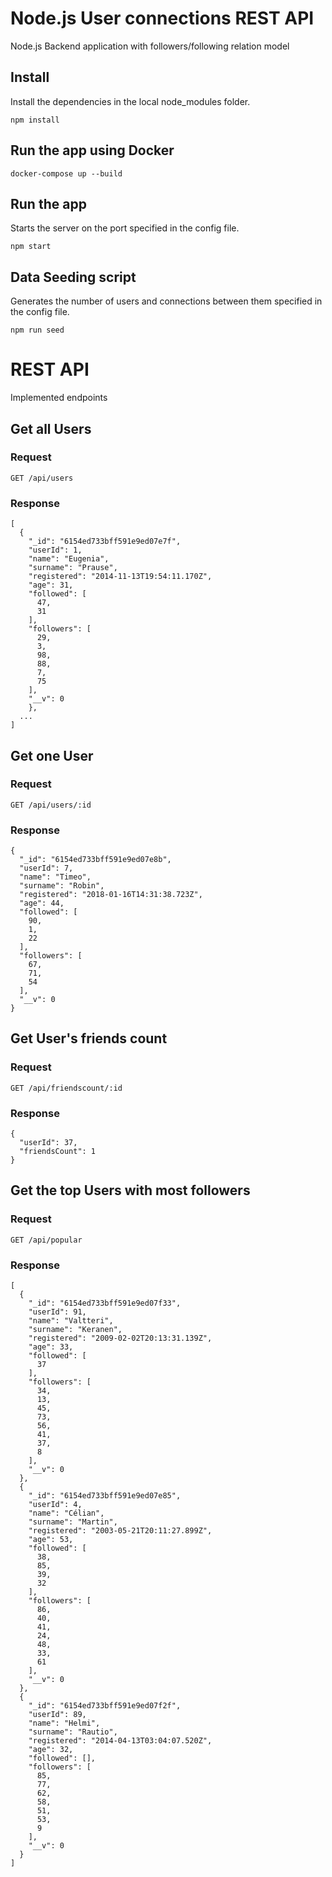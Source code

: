 # Node.js User connections REST API
Node.js Backend application with followers/following relation model

## Install
Install the dependencies in the local node_modules folder.

    npm install

## Run the app using Docker

    docker-compose up --build
## Run the app
Starts the server on the port specified in the config file.

    npm start
## Data Seeding script
Generates the number of users and connections between them specified in the config file.

    npm run seed

# REST API
Implemented endpoints

## Get all Users

### Request
`GET /api/users`

### Response
```
[
  {
    "_id": "6154ed733bff591e9ed07e7f",
    "userId": 1,
    "name": "Eugenia",
    "surname": "Prause",
    "registered": "2014-11-13T19:54:11.170Z",
    "age": 31,
    "followed": [
      47,
      31
    ],
    "followers": [
      29,
      3,
      98,
      88,
      7,
      75
    ],
    "__v": 0
    },
  ...
]
```


## Get one User

### Request
`GET /api/users/:id`

### Response
```
{
  "_id": "6154ed733bff591e9ed07e8b",
  "userId": 7,
  "name": "Timeo",
  "surname": "Robin",
  "registered": "2018-01-16T14:31:38.723Z",
  "age": 44,
  "followed": [
    90,
    1,
    22
  ],
  "followers": [
    67,
    71,
    54
  ],
  "__v": 0
}
```

## Get User's friends count

### Request
`GET /api/friendscount/:id`

### Response
```
{
  "userId": 37,
  "friendsCount": 1
}
```

## Get the top Users with most followers

### Request
`GET /api/popular`

### Response
```
[
  {
    "_id": "6154ed733bff591e9ed07f33",
    "userId": 91,
    "name": "Valtteri",
    "surname": "Keranen",
    "registered": "2009-02-02T20:13:31.139Z",
    "age": 33,
    "followed": [
      37
    ],
    "followers": [
      34,
      13,
      45,
      73,
      56,
      41,
      37,
      8
    ],
    "__v": 0
  },
  {
    "_id": "6154ed733bff591e9ed07e85",
    "userId": 4,
    "name": "Célian",
    "surname": "Martin",
    "registered": "2003-05-21T20:11:27.899Z",
    "age": 53,
    "followed": [
      38,
      85,
      39,
      32
    ],
    "followers": [
      86,
      40,
      41,
      24,
      48,
      33,
      61
    ],
    "__v": 0
  },
  {
    "_id": "6154ed733bff591e9ed07f2f",
    "userId": 89,
    "name": "Helmi",
    "surname": "Rautio",
    "registered": "2014-04-13T03:04:07.520Z",
    "age": 32,
    "followed": [],
    "followers": [
      85,
      77,
      62,
      58,
      51,
      53,
      9
    ],
    "__v": 0
  }
]
```
